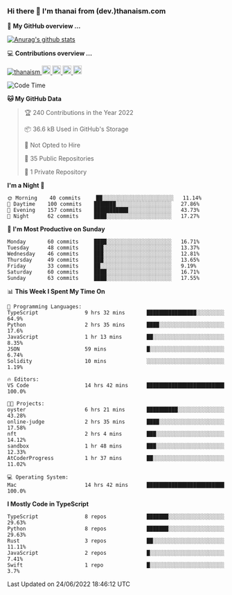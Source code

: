 ### Hi there 👋 I'm thanai from (dev.)thanaism.com

<!-- バッジ関連 -->
<!--
メイン：https://shields.io/category/social
GitHub view：https://github.com/antonkomarev/github-profile-views-counter
Qiita contributions：https://qiita.com/mikkame/items/f2c60d9caf8a8e38ec50
 -->

🍎 **My GitHub overview ...**

<!-- GitHubトロフィー -->
<!--
https://github.com/ryo-ma/github-profile-trophy
 -->

<!-- [![trophy](https://github-profile-trophy.vercel.app/?username=thanaism)](https://github.com/thanaism/thanaism) -->

<!-- GitHubステータス -->
<!--
https://github.com/anuraghazra/github-readme-stats
 -->

[![Anurag's github stats](https://github-readme-stats.vercel.app/api?username=thanaism&count_private=true&show_icons=true)](https://github.com/thanaism/thanaism)

<!-- [![ReadMe Card](https://github-readme-stats.vercel.app/api/pin/?username=thanaism&repo=thanaism)](https://github.com/thanaism/thanaism) -->

<!-- Skill icons -->
<!--
https://rahuldkjain.github.io/gh-profile-readme-generator/
 -->

💻 **Contributions overview ...**

<p align="left">

  <a href="https://github.com/thanaism/thanaism/">
    <img src="https://komarev.com/ghpvc/?username=thanaism" alt="thanaism" />
  </a>
  <a href="http://twitter.com/okinawa__noodle">
    <img height="20" src="https://img.shields.io/twitter/follow/okinawa__noodle?label=Twitter&logo=twitter&style=flat" />
  </a>
  <a href="https://github.com/thanaism">
    <img height="20" src="https://img.shields.io/github/followers/thanaism?label=follow&logo=github&style=flat" />
  </a>
  <!-- <a href="https://www.reddit.com/user/thanaism">
    <img height="20" src="https://img.shields.io/reddit/user-karma/combined/thanaism?label=Reddit&logo=reddit&style=flat" />
  </a>
  <a href="https://stackoverflow.com/users/5720201/thanaism">
    <img height="20" src="https://img.shields.io/stackexchange/stackoverflow/r/5720201?label=StackOverflow&logo=stack-overflow&style=flat" /> -->
  </a>
  <a href="http://qiita.com/thanai">
    <img height="20" src="https://qiita-badge.apiapi.app/s/thanai/posts.svg" />
  </a>
  <//qiita.com/thanai">
    <img height="20" src="https://qiita-badge.apiapi.app/s/thanai/contributions.svg" />
  </a>
</p>

<!--START_SECTION:waka-->
![Code Time](http://img.shields.io/badge/Code%20Time-747%20hrs%206%20mins-blue)

**🐱 My GitHub Data** 

> 🏆 240 Contributions in the Year 2022
 > 
> 📦 36.6 kB Used in GitHub's Storage 
 > 
> 🚫 Not Opted to Hire
 > 
> 📜 35 Public Repositories 
 > 
> 🔑 1 Private Repository 
 > 
**I'm a Night 🦉** 

```text
🌞 Morning    40 commits     ██░░░░░░░░░░░░░░░░░░░░░░░   11.14% 
🌆 Daytime    100 commits    ███████░░░░░░░░░░░░░░░░░░   27.86% 
🌃 Evening    157 commits    ███████████░░░░░░░░░░░░░░   43.73% 
🌙 Night      62 commits     ████░░░░░░░░░░░░░░░░░░░░░   17.27%

```
📅 **I'm Most Productive on Sunday** 

```text
Monday       60 commits     ████░░░░░░░░░░░░░░░░░░░░░   16.71% 
Tuesday      48 commits     ███░░░░░░░░░░░░░░░░░░░░░░   13.37% 
Wednesday    46 commits     ███░░░░░░░░░░░░░░░░░░░░░░   12.81% 
Thursday     49 commits     ███░░░░░░░░░░░░░░░░░░░░░░   13.65% 
Friday       33 commits     ██░░░░░░░░░░░░░░░░░░░░░░░   9.19% 
Saturday     60 commits     ████░░░░░░░░░░░░░░░░░░░░░   16.71% 
Sunday       63 commits     ████░░░░░░░░░░░░░░░░░░░░░   17.55%

```


📊 **This Week I Spent My Time On** 

```text
💬 Programming Languages: 
TypeScript               9 hrs 32 mins       ████████████████░░░░░░░░░   64.9% 
Python                   2 hrs 35 mins       ████░░░░░░░░░░░░░░░░░░░░░   17.6% 
JavaScript               1 hr 13 mins        ██░░░░░░░░░░░░░░░░░░░░░░░   8.35% 
JSON                     59 mins             █░░░░░░░░░░░░░░░░░░░░░░░░   6.74% 
Solidity                 10 mins             ░░░░░░░░░░░░░░░░░░░░░░░░░   1.19%

🔥 Editors: 
VS Code                  14 hrs 42 mins      █████████████████████████   100.0%

🐱‍💻 Projects: 
oyster                   6 hrs 21 mins       ██████████░░░░░░░░░░░░░░░   43.28% 
online-judge             2 hrs 35 mins       ████░░░░░░░░░░░░░░░░░░░░░   17.58% 
nft                      2 hrs 4 mins        ███░░░░░░░░░░░░░░░░░░░░░░   14.12% 
sandbox                  1 hr 48 mins        ███░░░░░░░░░░░░░░░░░░░░░░   12.33% 
AtCoderProgress          1 hr 37 mins        ██░░░░░░░░░░░░░░░░░░░░░░░   11.02%

💻 Operating System: 
Mac                      14 hrs 42 mins      █████████████████████████   100.0%

```

**I Mostly Code in TypeScript** 

```text
TypeScript               8 repos             ███████░░░░░░░░░░░░░░░░░░   29.63% 
Python                   8 repos             ███████░░░░░░░░░░░░░░░░░░   29.63% 
Rust                     3 repos             ██░░░░░░░░░░░░░░░░░░░░░░░   11.11% 
JavaScript               2 repos             █░░░░░░░░░░░░░░░░░░░░░░░░   7.41% 
Swift                    1 repo              █░░░░░░░░░░░░░░░░░░░░░░░░   3.7%

```



 Last Updated on 24/06/2022 18:46:12 UTC
<!--END_SECTION:waka-->

